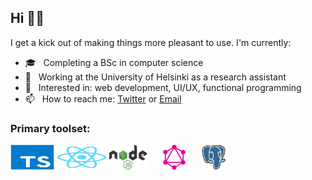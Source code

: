 
## Hi 👋🏽 

I get a kick out of making things more pleasant to use. I'm currently:

- 🎓   &nbsp; Completing a BSc in computer science 
- 🌱   &nbsp; Working at the University of Helsinki as a research assistant
- 💭   &nbsp; Interested in: web development, UI/UX, functional programming    
- 📫   &nbsp; How to reach me: [Twitter](https://twitter.com/joelhassannoor) or [Email](mailto:joel.nhn@gmail.com) 



### Primary toolset:

<p align="left">
	<img title="TypeScript" src="https://raw.githubusercontent.com/Nurou/Nurou/master/assets/typescript-original.svg" width="70" height="40" />
	<img title="Reactjs" src="https://raw.githubusercontent.com/Nurou/Nurou/master/assets/react-original.svg" width="80" height="40" />
	<img title="Nodejs" src="https://raw.githubusercontent.com/Nurou/Nurou/master/assets/node-original.svg" width="60" height="40" /> &nbsp;&nbsp;&nbsp;&nbsp;
	<img title="GraphQL" src="https://raw.githubusercontent.com/Nurou/Nurou/master/assets/graphql-icon.svg" width="40" height="40" /> &nbsp;&nbsp;&nbsp;&nbsp;
	<img title="PostreSQL" src="https://raw.githubusercontent.com/Nurou/Nurou/master/assets/postgresql-original.svg" width="40" height="40" />
</p>



